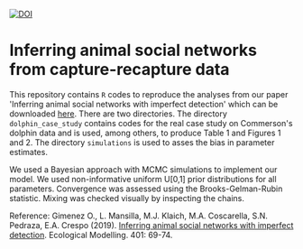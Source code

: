 [![DOI](https://zenodo.org/badge/145478169.svg)](https://zenodo.org/badge/latestdoi/145478169)

# Inferring animal social networks from capture-recapture data 

This repository contains `R` codes to reproduce the analyses from our paper 'Inferring animal social networks with imperfect detection' which can be downloaded [here](https://oliviergimenez.github.io/pubs/Gimenezetal2019EcolModel.pdf). There are two directories. The directory `dolphin_case_study` contains codes for the real case study on Commerson's dolphin data and is used, among others, to produce Table 1 and Figures 1 and 2. The directory `simulations` is used to asses the bias in parameter estimates.

We used a Bayesian approach with MCMC simulations to implement our model. We used non-informative uniform U[0,1] prior distributions for all parameters. Convergence was assessed using the Brooks-Gelman-Rubin statistic. Mixing was checked visually by inspecting the chains. 

Reference: Gimenez O., L. Mansilla, M.J. Klaich, M.A. Coscarella, S.N. Pedraza, E.A. Crespo (2019). [Inferring animal social networks with imperfect detection](https://oliviergimenez.github.io/pubs/Gimenezetal2019EcolModel.pdf). Ecological Modelling. 401: 69-74.
